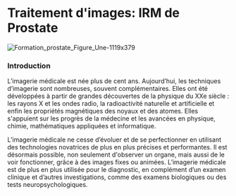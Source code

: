 # Traitement d'images: IRM de Prostate

![Formation_prostate_Figure_Une-1119x379](https://user-images.githubusercontent.com/93741954/182485138-3f87a7d9-cb8d-41e6-b643-de56548f723d.jpg)

### Introduction

L’imagerie médicale est née plus de cent ans. Aujourd’hui, les techniques d’imagerie 
sont nombreuses, souvent complémentaires. Elles ont été développées à partir de grandes 
découvertes de la physique du XXe siècle : les rayons X et les ondes radio, la radioactivité 
naturelle et artificielle et enfin les propriétés magnétiques des noyaux et des atomes. Elles 
s'appuient sur les progrès de la médecine et les avancées en physique, chimie, 
mathématiques appliquées et informatique.

L’imagerie médicale ne cesse d’évoluer et de se perfectionner en utilisant des 
technologies novatrices de plus en plus précises et performantes. Il est désormais possible, 
non seulement d'observer un organe, mais aussi de le voir fonctionner, grâce à des images 
fixes ou animées. L’imagerie médicale est de plus en plus utilisée pour le diagnostic, en 
complément d’un examen clinique et d’autres investigations, comme des examens 
biologiques ou des tests neuropsychologiques.

